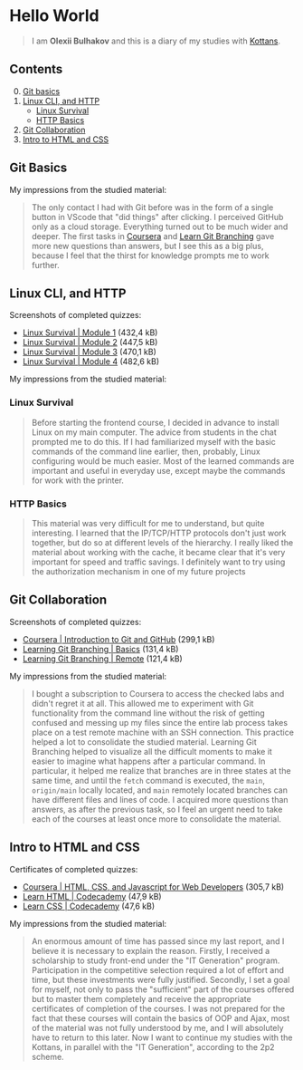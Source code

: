# Hello World

> I am **Olexii Bulhakov** and this is a diary of my studies with [Kottans][1].

## Contents

0. [Git basics](#git-basics)
1. [Linux CLI, and HTTP](#linux-cli-and-http)
   - [Linux Survival](#linux-survival)
   - [HTTP Basics](#http-basics)
2. [Git Collaboration](#git-collaboration)
3. [Intro to HTML and CSS](#intro-to-html-and-css)

## Git Basics

My impressions from the studied material:

> The only contact I had with Git before was in the form of a single button in VScode that "did things" after clicking.
> I perceived GitHub only as a cloud storage. Everything turned out to be much wider and deeper. The first tasks in
> [Coursera][2] and [Learn Git Branching][3] gave more new questions than answers, but I see this as a big plus, because
> I feel that the thirst for knowledge prompts me to work further.

## Linux CLI, and HTTP

Screenshots of completed quizzes:

- [Linux Survival | Module 1](./task_linux_cli/quiz_1.png) (432,4 kB)
- [Linux Survival | Module 2](./task_linux_cli/quiz_2.png) (447,5 kB)
- [Linux Survival | Module 3](./task_linux_cli/quiz_3.png) (470,1 kB)
- [Linux Survival | Module 4](./task_linux_cli/quiz_4.png) (482,6 kB)

My impressions from the studied material:

### Linux Survival

> Before starting the frontend course, I decided in advance to install Linux on my main computer. The advice from
> students in the chat prompted me to do this. If I had familiarized myself with the basic commands of the command line
> earlier, then, probably, Linux configuring would be much easier. Most of the learned commands are important and useful
> in everyday use, except maybe the commands for work with the printer.

### HTTP Basics

> This material was very difficult for me to understand, but quite interesting. I learned that the IP/TCP/HTTP protocols
> don't just work together, but do so at different levels of the hierarchy. I really liked the material about working
> with the cache, it became clear that it's very important for speed and traffic savings. I definitely want to try using
> the authorization mechanism in one of my future projects

## Git Collaboration

Screenshots of completed quizzes:

- [Coursera | Introduction to Git and GitHub](./task_git_collaboration/git_course_result.pdf) (299,1 kB)
- [Learning Git Branching | Basics](./task_git_collaboration/branching_basics.png) (131,4 kB)
- [Learning Git Branching | Remote](./task_git_collaboration/branching_remote.png) (121,4 kB)

My impressions from the studied material:

> I bought a subscription to Coursera to access the checked labs and didn't regret it at all. This allowed me to
> experiment with Git functionality from the command line without the risk of getting confused and messing up my files
> since the entire lab process takes place on a test remote machine with an SSH connection. This practice helped a lot
> to consolidate the studied material. Learning Git Branching helped to visualize all the difficult moments to make it
> easier to imagine what happens after a particular command. In particular, it helped me realize that branches are in
> three states at the same time, and until the `fetch` command is executed, the `main`, `origin/main` locally located,
> and `main` remotely located branches can have different files and lines of code. I acquired more questions than
> answers, as after the previous task, so I feel an urgent need to take each of the courses at least once more to
> consolidate the material.

## Intro to HTML and CSS

Certificates of completed quizzes:

- [Coursera | HTML, CSS, and Javascript for Web Developers](./task_html_css_intro/html_css_js_coursera.pdf) (305,7 kB)
- [Learn HTML | Codecademy](./task_html_css_intro/html_codecademy.pdf) (47,9 kB)
- [Learn CSS | Codecademy](./task_html_css_intro/html_css_js_coursera.pdf) (47,6 kB)

My impressions from the studied material:

> An enormous amount of time has passed since my last report, and I believe it is necessary to explain the reason.
> Firstly, I received a scholarship to study front-end under the "IT Generation" program. Participation in the
> competitive selection required a lot of effort and time, but these investments were fully justified. Secondly, I set a
> goal for myself, not only to pass the "sufficient" part of the courses offered but to master them completely and
> receive the appropriate certificates of completion of the courses. I was not prepared for the fact that these courses
> will contain the basics of OOP and Ajax, most of the material was not fully understood by me, and I will absolutely
> have to return to this later. Now I want to continue my studies with the Kottans, in parallel with the "IT
> Generation", according to the 2p2 scheme.

[1]: https://kottans.org/ "Kottans - Knowledge must be shared"
[2]: https://www.coursera.org/learn/introduction-git-github "Introduction to Git and GitHub | Coursera"
[3]: https://learngitbranching.js.org/ "Most visual and interactive way to learn Git on the web"
